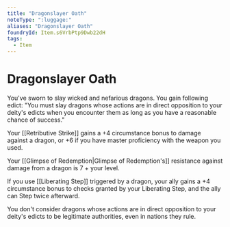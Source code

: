 ```yaml
---
title: "Dragonslayer Oath"
noteType: ":luggage:"
aliases: "Dragonslayer Oath"
foundryId: Item.s6VrbPtp9Dwb22dH
tags:
  - Item
---
```


# Dragonslayer Oath

You've sworn to slay wicked and nefarious dragons. You gain following edict: "You must slay dragons whose actions are in direct opposition to your deity's edicts when you encounter them as long as you have a reasonable chance of success."

Your [[Retributive Strike]] gains a +4 circumstance bonus to damage against a dragon, or +6 if you have master proficiency with the weapon you used.

Your [[Glimpse of Redemption|Glimpse of Redemption's]] resistance against damage from a dragon is 7 + your level.

If you use [[Liberating Step]] triggered by a dragon, your ally gains a +4 circumstance bonus to checks granted by your Liberating Step, and the ally can Step twice afterward.

You don't consider dragons whose actions are in direct opposition to your deity's edicts to be legitimate authorities, even in nations they rule.
